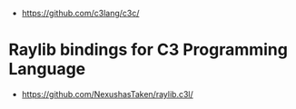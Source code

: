 - https://github.com/c3lang/c3c/

# Raylib bindings for C3 Programming Language 
- https://github.com/NexushasTaken/raylib.c3l/
